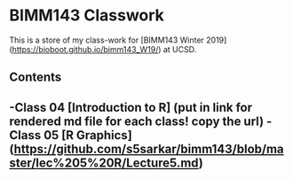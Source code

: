 # BIMM143 Classwork

This is a store of my class-work for [BIMM143 Winter 2019] (https://bioboot.github.io/bimm143_W19/) at UCSD.

## Contents
-Class 04 [Introduction to R] (put in link for rendered md file for each class! copy the url)
-Class 05 [R Graphics] (https://github.com/s5sarkar/bimm143/blob/master/lec%205%20R/Lecture5.md)
-
